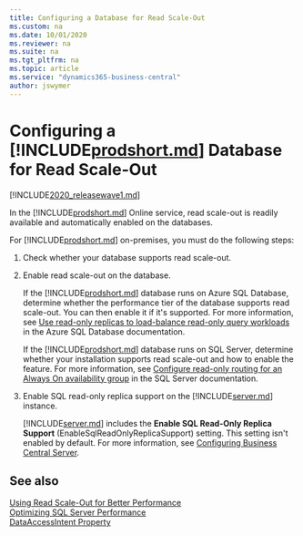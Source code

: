 ```yaml
---
title: Configuring a Database for Read Scale-Out
ms.custom: na
ms.date: 10/01/2020
ms.reviewer: na
ms.suite: na
ms.tgt_pltfrm: na
ms.topic: article
ms.service: "dynamics365-business-central"
author: jswymer
---
```

# Configuring a [!INCLUDE[prodshort.md](../developer/includes/prodshort.md)] Database for Read Scale-Out

[!INCLUDE[2020_releasewave1.md](../includes/2020_releasewave1.md)]

In the [!INCLUDE[prodshort.md](../developer/includes/prodshort.md)] Online service, read scale-out is readily available and automatically enabled on the databases.

For [!INCLUDE[prodshort.md](../developer/includes/prodshort.md)] on-premises, you must do the following steps: 

1. Check whether your database supports read scale-out.
2. Enable read scale-out on the database.

    If the [!INCLUDE[prodshort.md](../developer/includes/prodshort.md)] database runs on Azure SQL Database, determine whether the performance tier of the database supports read scale-out. You can then enable it if it's supported. For more information, see [Use read-only replicas to load-balance read-only query workloads](/azure/sql-database/sql-database-read-scale-out) in the Azure SQL Database documentation.
    
    If the [!INCLUDE[prodshort.md](../developer/includes/prodshort.md)] database runs on SQL Server, determine whether your installation supports read scale-out and how to enable the feature. For more information, see [Configure read-only routing for an Always On availability group](/sql/database-engine/availability-groups/windows/configure-read-only-routing-for-an-availability-group-sql-server) in the SQL Server documentation.
3. Enable SQL read-only replica support on the [!INCLUDE[server.md](../developer/includes/server.md)] instance.

    [!INCLUDE[server.md](../developer/includes/server.md)] includes the **Enable SQL Read-Only Replica Support** (EnableSqlReadOnlyReplicaSupport) setting. This setting isn't enabled by default. For more information, see [Configuring Business Central Server](configure-server-instance.md#Database).
    
## See also

[Using Read Scale-Out for Better Performance](../administration/database-read-scale-out-overview.md)  
[Optimizing SQL Server Performance](../administration/optimize-sql-server-performance.md)  
[DataAccessIntent Property](../developer/properties/devenv-dataaccessintent-property.md)  

